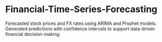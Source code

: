 # Financial-Time-Series-Forecasting
Forecasted stock prices and FX rates using ARIMA and Prophet models. Generated predictions with confidence intervals to support data-driven financial decision-making.
